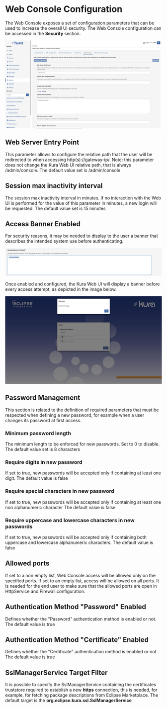 # Web Console Configuration

The Web Console exposes a set of configuration parameters that can be used to increase the overall UI security. The Web Console configuration can be accessed in the **Security** section.

![Web Console Configuration](./images/web-console-configuration.png)

## Web Server Entry Point

This parameter allows to configure the relative path that the user will be redirected to when accessing http(s)://gateway-ip/. Note: this parameter does not change the Kura Web UI relative path, that is always /admin/console.
The default value set is /admin/console

## Session max inactivity interval

The session max inactivity interval in minutes. If no interaction with the Web UI is performed for the value of this parameter in minutes, a new login will be requested.
The default value set is 15 minutes

## Access Banner Enabled

For security reasons, it may be needed to display to the user a banner that describes the intended system use before authenticating.

![Web Console Configuration Access Banner Content](./images/web-console-configuration-access-banner-content.png)

Once enabled and configured, the Kura Web UI will display a banner before every access attempt, as depicted in the image below.

![Web Console Configuration Access Banner Login](./images/web-console-configuration-access-banner-login.png)

## Password Management

This section is related to the definition of required parameters that must be respected when defining a new password, for example when a user changes its password at first access.

### Minimum password length

The minimum length to be enforced for new passwords. Set to 0 to disable.
The default value set is 8 characters

### Require digits in new password

If set to true, new passwords will be accepted only if containing at least one digit.
The default value is false

### Require special characters in new password

If set to true, new passwords will be accepted only if containing at least one non alphanumeric character
The default value is false

### Require uppercase and lowercase characters in new passwords

If set to true, new passwords will be accepted only if containing both uppercase and lowercase alphanumeric characters.
The default value is false

## Allowed ports

If set to a non empty list, Web Console access will be allowed only on the specified ports. If set to an empty list, access will be allowed on all ports. It is needed for the end user to make sure that the allowed ports are open in HttpService and Firewall configuration.

## Authentication Method "Password" Enabled

Defines whether the "Password" authentication method is enabled or not.
The default value is true

## Authentication Method "Certificate" Enabled

Defines whether the "Certificate" authentication method is enabled or not
The default value is true

## SslManagerService Target Filter

It is possible to specify the SslManagerService containing the certificates truststore required to establish a new **https** connection, this is needed, for example, for fetching package descriptions from Eclipse Marketplace.
The default target is the **org.eclipse.kura.ssl.SslManagerService**

